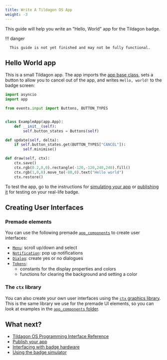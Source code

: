 ```yaml
---
title: Write A Tildagon OS App
weight: -3
---
```


This guide will help you write an "Hello, World" app for the Tildagon badge.

!!! danger

      This guide is not yet finished and may not be fully functional.

## Hello World app

This is a small Tildagon app. The app imports the [app base class](https://github.com/emfcamp/badge-2024-software/blob/main/modules/app.py), sets a button to allow you to cancel out of the app, and writes `Hello, world!` to the badge screen:

```python
import asyncio
import app

from events.input import Buttons, BUTTON_TYPES


class ExampleApp(app.App):
    def __init__(self):
        self.button_states = Buttons(self)

def update(self, delta):
    if self.button_states.get(BUTTON_TYPES["CANCEL"]):
        self.minimise()

def draw(self, ctx):
    ctx.save()
    ctx.rgb(0.2,0,0).rectangle(-120,-120,240,240).fill()
    ctx.rgb(1,0,0).move_to(-80,0).text("Hello world")
    ctx.restore()
```

To test the app, go to the instructions for [simulating your app](./simulate.md) or [publishing it](./publish.md) for testing on your real-life badge.

## Creating User Interfaces

### Premade elements

You can use the following premade [`app_components`](widgets-and-hardware/ui-elements.md) to create user interfaces:

- [`Menu`](widgets-and-hardware/ui-elements.md#menu): scroll up/down and select
- [`Notification`](widgets-and-hardware/ui-elements.md#notification): pop up notifications
- [`Dialog`](widgets-and-hardware/ui-elements.md#dialog): create yes or no dialogues
- [`Tokens`](widgets-and-hardware/ui-elements.md#tokens):
    - constants for the display properties and colors
    - functions for clearing the background and setting a color

### The `ctx` library

You can also create your own user interfaces using the [`ctx` graphics library](https://ctx.graphics/). This is the same library we use for the premade UI elements, so you can look at  examples in the [`app_components` folder](https://github.com/emfcamp/badge-2024-software/tree/main/modules/app_components).

## What next?

<div class="grid cards" markdown>

- [Tildagon OS Programming Interface Reference](./widgets-and-hardware/reference.md)
- [Publish your app](./publish.md)
- [Interfacing with badge hardware](./widgets-and-hardware/badge-hardware.md)
- [Using the badge simulator][simulator]

</div>

[simulator]: https://github.com/emfcamp/badge-2024-software/tree/main/sim
